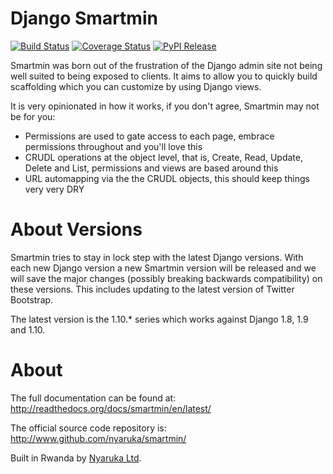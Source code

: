 Django Smartmin
===============

[![Build Status](https://travis-ci.org/nyaruka/smartmin.svg?branch=master)](https://travis-ci.org/nyaruka/smartmin)
[![Coverage Status](https://coveralls.io/repos/github/nyaruka/smartmin/badge.svg?branch=master)](https://coveralls.io/github/nyaruka/smartmin?branch=master)
[![PyPI Release](https://img.shields.io/pypi/v/smartmin.svg)](https://pypi.python.org/pypi/smartmin/)

Smartmin was born out of the frustration of the Django admin site not being well suited to being exposed to clients. 
It aims to allow you to quickly build scaffolding which you can customize by using Django views.

It is very opinionated in how it works, if you don't agree, Smartmin may not be for you:

- Permissions are used to gate access to each page, embrace permissions throughout and you'll love this
- CRUDL operations at the object level, that is, Create, Read, Update, Delete and List, permissions and views are based 
  around this
- URL automapping via the the CRUDL objects, this should keep things very very DRY

About Versions
==============

Smartmin tries to stay in lock step with the latest Django versions. With each new Django version a new Smartmin version 
will be released and we will save the major changes (possibly breaking backwards compatibility) on these versions.  This 
includes updating to the latest version of Twitter Bootstrap.

The latest version is the 1.10.* series which works against Django 1.8, 1.9 and 1.10.

About
=====

The full documentation can be found at: http://readthedocs.org/docs/smartmin/en/latest/

The official source code repository is: http://www.github.com/nyaruka/smartmin/

Built in Rwanda by [Nyaruka Ltd](http://www.nyaruka.com).

